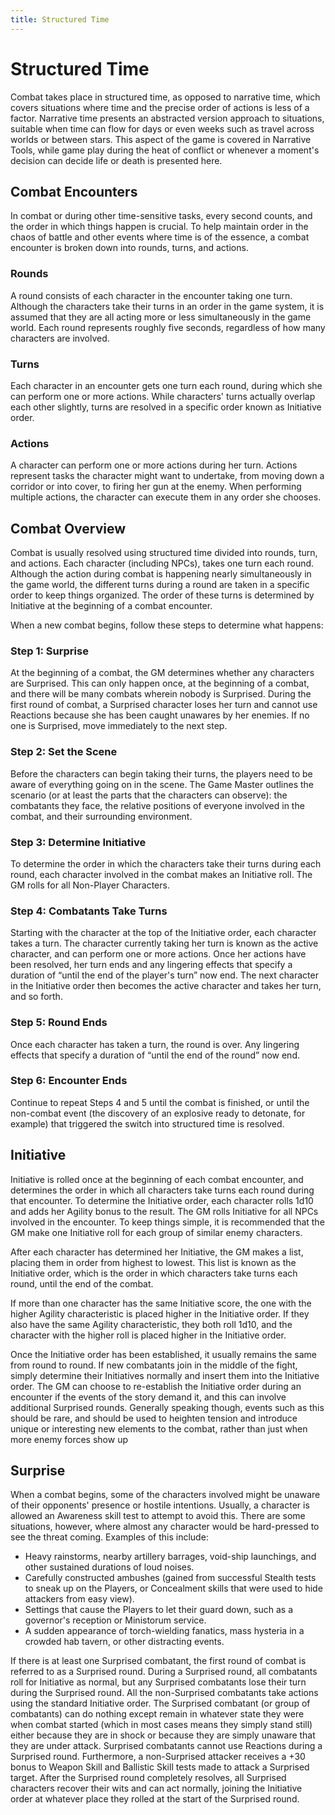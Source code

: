 ```yaml
---
title: Structured Time
---
```

# Structured Time

Combat takes place in structured time, as opposed to narrative time, which covers situations where time and the precise order of actions is less of a factor\. Narrative time presents an abstracted version approach to situations, suitable when time can flow for days or even weeks such as travel across worlds or between stars\. This aspect of the game is covered in Narrative Tools, while game play during the heat of conflict or whenever a moment's decision can decide life or death is presented here\.

## Combat Encounters 

In combat or during other time\-sensitive tasks, every second counts, and the order in which things happen is crucial\. To help maintain order in the chaos of battle and other events where time is of the essence, a combat encounter is broken down into rounds, turns, and actions\.

### Rounds 

A round consists of each character in the encounter taking one turn\. Although the characters take their turns in an order in the game system, it is assumed that they are all acting more or less simultaneously in the game world\. Each round represents roughly five seconds, regardless of how many characters are involved\. 

### Turns 

Each character in an encounter gets one turn each round, during which she can perform one or more actions\. While characters' turns actually overlap each other slightly, turns are resolved in a specific order known as Initiative order\. 

### Actions 

A character can perform one or more actions during her turn\. Actions represent tasks the character might want to undertake, from moving down a corridor or into cover, to firing her gun at the enemy\. When performing multiple actions, the character can execute them in any order she chooses\.

## Combat Overview 

Combat is usually resolved using structured time divided into rounds, turn, and actions\. Each character \(including NPCs\), takes one turn each round\. Although the action during combat is happening nearly simultaneously in the game world, the different turns during a round are taken in a specific order to keep things organized\. The order of these turns is determined by Initiative at the beginning of a combat encounter\. 

When a new combat begins, follow these steps to determine what happens: 

### Step 1: Surprise 

At the beginning of a combat, the GM determines whether any characters are Surprised\. This can only happen once, at the beginning of a combat, and there will be many combats wherein nobody is Surprised\. During the first round of combat, a Surprised character loses her turn and cannot use Reactions because she has been caught unawares by her enemies\. If no one is Surprised, move immediately to the next step\. 

### Step 2: Set the Scene 

Before the characters can begin taking their turns, the players need to be aware of everything going on in the scene\. The Game Master outlines the scenario \(or at least the parts that the characters can observe\): the combatants they face, the relative positions of everyone involved in the combat, and their surrounding environment\. 

### Step 3: Determine Initiative 

To determine the order in which the characters take their turns during each round, each character involved in the combat makes an Initiative roll\. The GM rolls for all Non\-Player Characters\. 

### Step 4: Combatants Take Turns 

Starting with the character at the top of the Initiative order, each character takes a turn\. The character currently taking her turn is known as the active character, and can perform one or more actions\. Once her actions have been resolved, her turn ends and any lingering effects that specify a duration of “until the end of the player's turn” now end\. The next character in the Initiative order then becomes the active character and takes her turn, and so forth\. 

### Step 5: Round Ends 

Once each character has taken a turn, the round is over\. Any lingering effects that specify a duration of “until the end of the round” now end\. 

### Step 6: Encounter Ends 

Continue to repeat Steps 4 and 5 until the combat is finished, or until the non\-combat event \(the discovery of an explosive ready to detonate, for example\) that triggered the switch into structured time is resolved\.

## Initiative

Initiative is rolled once at the beginning of each combat encounter, and determines the order in which all characters take turns each round during that encounter\. To determine the Initiative order, each character rolls 1d10 and adds her Agility bonus to the result\. The GM rolls Initiative for all NPCs involved in the encounter\. To keep things simple, it is recommended that the GM make one Initiative roll for each group of similar enemy characters\. 

After each character has determined her Initiative, the GM makes a list, placing them in order from highest to lowest\. This list is known as the Initiative order, which is the order in which characters take turns each round, until the end of the combat\. 

If more than one character has the same Initiative score, the one with the higher Agility characteristic is placed higher in the Initiative order\. If they also have the same Agility characteristic, they both roll 1d10, and the character with the higher roll is placed higher in the Initiative order\. 

Once the Initiative order has been established, it usually remains the same from round to round\. If new combatants join in the middle of the fight, simply determine their Initiatives normally and insert them into the Initiative order\. The GM can choose to re\-establish the Initiative order during an encounter if the events of the story demand it, and this can involve additional Surprised rounds\. Generally speaking though, events such as this should be rare, and should be used to heighten tension and introduce unique or interesting new elements to the combat, rather than just when more enemy forces show up

## Surprise 

When a combat begins, some of the characters involved might be unaware of their opponents' presence or hostile intentions\. Usually, a character is allowed an Awareness skill test to attempt to avoid this\. There are some situations, however, where almost any character would be hard\-pressed to see the threat coming\. Examples of this include: 

- Heavy rainstorms, nearby artillery barrages, void\-ship launchings, and other sustained durations of loud noises\. 
- Carefully constructed ambushes \(gained from successful Stealth tests to sneak up on the Players, or Concealment skills that were used to hide attackers from easy view\)\.
- Settings that cause the Players to let their guard down, such as a governor's reception or Ministorum service\. 
- A sudden appearance of torch\-wielding fanatics, mass hysteria in a crowded hab tavern, or other distracting events\. 

If there is at least one Surprised combatant, the first round of combat is referred to as a Surprised round\. During a Surprised round, all combatants roll for Initiative as normal, but any Surprised combatants lose their turn during the Surprised round\. All the non\-Surprised combatants take actions using the standard Initiative order\. The Surprised combatant \(or group of combatants\) can do nothing except remain in whatever state they were when combat started \(which in most cases means they simply stand still\) either because they are in shock or because they are simply unaware that they are under attack\. Surprised combatants cannot use Reactions during a Surprised round\. Furthermore, a non\-Surprised attacker receives a \+30 bonus to Weapon Skill and Ballistic Skill tests made to attack a Surprised target\. After the Surprised round completely resolves, all Surprised characters recover their wits and can act normally, joining the Initiative order at whatever place they rolled at the start of the Surprised round\.
